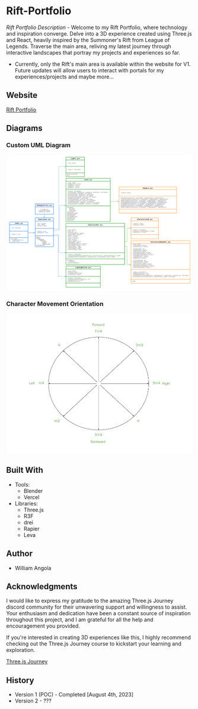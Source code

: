 # Rift-Portfolio

*Rift Portfolio Description -*
  Welcome to my Rift Portfolio, where technology and inspiration converge. Delve into a 3D experience created using Three.js and React, heavily inspired by the Summoner's Rift from League of Legends. Traverse the main area, reliving my latest journey through interactive landscapes that portray my projects and experiences so far.
  
* Currently, only the Rift's main area is available within the website for V1. Future updates will allow users to interact with portals for my experiences/projects and maybe more...

## Website

[Rift Portfolio](https://wangola-rift-portfolio.vercel.app/)

## Diagrams
### Custom UML Diagram
![UML Diagram](pictures/Rift%20Portfolio%20UML%20diagram.png)

### Character Movement Orientation
![Unit Circle](pictures/Rift%20Portfolio%20Unit%20Circle.png)

## Built With

* Tools:
  * Blender
  * Vercel
* Libraries:
  * Three.js
  * R3F
  * drei
  * Rapier
  * Leva

## Author

- William Angola

## Acknowledgments

I would like to express my gratitude to the amazing Three.js Journey discord community for their unwavering support and willingness to assist. Your enthusiasm and dedication have been a constant source of inspiration throughout this project, and I am grateful for all the help and encouragement you provided.

If you're interested in creating 3D experiences like this, I highly recommend checking out the Three.js Journey course to kickstart your learning and exploration.

[Three.js Journey](https://threejs-journey.com/)

## History

- Version 1 (POC) - Completed [August 4th, 2023]
- Version 2 - ???

